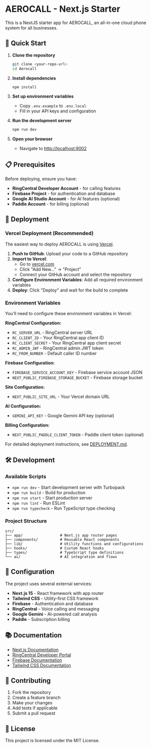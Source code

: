 # AEROCALL - Next.js Starter

This is a NextJS starter app for AEROCALL, an all-in-one cloud phone system for all businesses.

## 🚀 Quick Start

1. **Clone the repository**
   ```bash
   git clone <your-repo-url>
   cd Aerocall
   ```

2. **Install dependencies**
   ```bash
   npm install
   ```

3. **Set up environment variables**
   - Copy `.env.example` to `.env.local`
   - Fill in your API keys and configuration

4. **Run the development server**
   ```bash
   npm run dev
   ```

5. **Open your browser**
   - Navigate to [http://localhost:9002](http://localhost:9002)

## 📋 Prerequisites

Before deploying, ensure you have:
- **RingCentral Developer Account** - for calling features
- **Firebase Project** - for authentication and database
- **Google AI Studio Account** - for AI features (optional)
- **Paddle Account** - for billing (optional)

## 🚀 Deployment

### Vercel Deployment (Recommended)

The easiest way to deploy AEROCALL is using [Vercel](https://vercel.com).

1. **Push to GitHub**: Upload your code to a GitHub repository
2. **Import to Vercel**: 
   - Go to [vercel.com](https://vercel.com)
   - Click "Add New..." → "Project"
   - Connect your GitHub account and select the repository
3. **Configure Environment Variables**: Add all required environment variables
4. **Deploy**: Click "Deploy" and wait for the build to complete

### Environment Variables

You'll need to configure these environment variables in Vercel:

**RingCentral Configuration:**
- `RC_SERVER_URL` - RingCentral server URL
- `RC_CLIENT_ID` - Your RingCentral app client ID
- `RC_CLIENT_SECRET` - Your RingCentral app client secret
- `RC_ADMIN_JWT` - RingCentral admin JWT token
- `RC_FROM_NUMBER` - Default caller ID number

**Firebase Configuration:**
- `FIREBASE_SERVICE_ACCOUNT_KEY` - Firebase service account JSON
- `NEXT_PUBLIC_FIREBASE_STORAGE_BUCKET` - Firebase storage bucket

**Site Configuration:**
- `NEXT_PUBLIC_SITE_URL` - Your Vercel domain URL

**AI Configuration:**
- `GEMINI_API_KEY` - Google Gemini API key (optional)

**Billing Configuration:**
- `NEXT_PUBLIC_PADDLE_CLIENT_TOKEN` - Paddle client token (optional)

For detailed deployment instructions, see [DEPLOYMENT.md](./DEPLOYMENT.md).

## 🛠️ Development

### Available Scripts

- `npm run dev` - Start development server with Turbopack
- `npm run build` - Build for production
- `npm run start` - Start production server
- `npm run lint` - Run ESLint
- `npm run typecheck` - Run TypeScript type checking

### Project Structure

```
src/
├── app/                 # Next.js app router pages
├── components/          # Reusable React components
├── lib/                 # Utility functions and configurations
├── hooks/               # Custom React hooks
├── types/               # TypeScript type definitions
└── ai/                  # AI integration and flows
```

## 🔧 Configuration

The project uses several external services:

- **Next.js 15** - React framework with app router
- **Tailwind CSS** - Utility-first CSS framework
- **Firebase** - Authentication and database
- **RingCentral** - Voice calling and messaging
- **Google Gemini** - AI-powered call analysis
- **Paddle** - Subscription billing

## 📚 Documentation

- [Next.js Documentation](https://nextjs.org/docs)
- [RingCentral Developer Portal](https://developers.ringcentral.com)
- [Firebase Documentation](https://firebase.google.com/docs)
- [Tailwind CSS Documentation](https://tailwindcss.com/docs)

## 🤝 Contributing

1. Fork the repository
2. Create a feature branch
3. Make your changes
4. Add tests if applicable
5. Submit a pull request

## 📄 License

This project is licensed under the MIT License.
